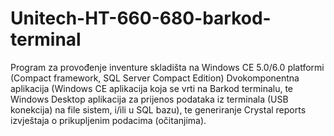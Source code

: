 # Unitech-HT-660-680-barkod-terminal
Program za provođenje inventure skladišta na Windows CE 5.0/6.0 platformi (Compact framework, SQL Server Compact Edition)
Dvokomponentna aplikacija (Windows CE aplikacija koja se vrti na Barkod terminalu, te Windows Desktop aplikacija za prijenos
podataka iz terminala (USB konekcija) na file sistem, i/ili u SQL bazu), te generiranje Crystal reports izvještaja o prikupljenim
podacima (očitanjima).
